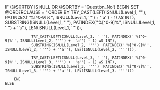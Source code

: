 IF (@SORTBY IS NULL OR @SORTBY = 'Question_No')
		BEGIN
			SET @ORDERCLAUSE = '
			ORDER BY
				TRY_CAST(LEFT(ISNULL(Level_1, ''''), PATINDEX(''%[^0-9]%'', ISNULL(Level_1, '''') + ''a'') - 1) AS INT),
				SUBSTRING(ISNULL(Level_1, ''''), PATINDEX(''%[^0-9]%'', ISNULL(Level_1, '''') + ''a''), LEN(ISNULL(Level_1, ''''))),

				TRY_CAST(LEFT(ISNULL(Level_2, ''''), PATINDEX(''%[^0-9]%'', ISNULL(Level_2, '''') + ''a'') - 1) AS INT),
				SUBSTRING(ISNULL(Level_2, ''''), PATINDEX(''%[^0-9]%'', ISNULL(Level_2, '''') + ''a''), LEN(ISNULL(Level_2, ''''))),

				TRY_CAST(LEFT(ISNULL(Level_3, ''''), PATINDEX(''%[^0-9]%'', ISNULL(Level_3, '''') + ''a'') - 1) AS INT),
				SUBSTRING(ISNULL(Level_3, ''''), PATINDEX(''%[^0-9]%'', ISNULL(Level_3, '''') + ''a''), LEN(ISNULL(Level_3, '''')))
			'
		END
	ELSE
